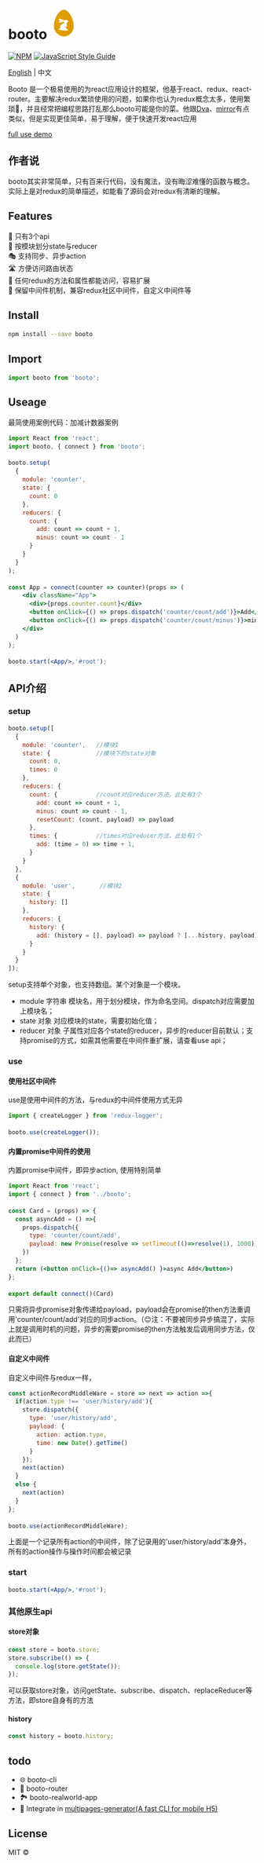 >
# booto ![images](./icon.png) 
[![NPM](https://img.shields.io/npm/v/booto.svg)](https://www.npmjs.com/package/booto) [![JavaScript Style Guide](https://img.shields.io/badge/code_style-standard-brightgreen.svg)](https://standardjs.com)

[English](./README.md) | 中文

Booto 是一个极易使用的为react应用设计的框架，他基于react、redux、react-router。主要解决redux繁琐使用的问题，如果你也认为redux概念太多，使用繁琐🙁，并且经常把编程思路打乱那么booto可能是你的菜。他跟[Dva](https://github.com/dvajs/dva)、[mirror](https://github.com/mirrorjs/mirror)有点类似，但是实现更佳简单，易于理解，便于快速开发react应用

[full use demo](https://stackblitz.com/edit/react-2q2uoa)

## 作者说
booto其实非常简单，只有百来行代码，没有魔法，没有晦涩难懂的函数与概念。实际上是对redux的简单描述，如能看了源码会对redux有清晰的理解。

## Features
🎽 只有3个api  
🕋 按模块划分state与reducer  
🎭 支持同步、异步action  
🛣️ 方便访问路由状态  
🌆 任何redux的方法和属性都能访问，容易扩展  
🎨 保留中间件机制，兼容redux社区中间件，自定义中间件等

## Install

```bash
npm install --save booto
```

## Import
```jsx
import booto from 'booto';
```

## Useage

最简使用案例代码：加减计数器案例

```jsx
import React from 'react';
import booto, { connect } from 'booto';

booto.setup(
  {
    module: 'counter',
    state: {
      count: 0
    },
    reducers: {
      count: {
        add: count => count + 1,
        minus: count => count - 1
      }
    }
  }
);

const App = connect(counter => counter)(props => (
    <div className="App">
      <div>{props.counter.count}</div>
      <button onClick={() => props.dispatch('counter/count/add')}>Add</button>
      <button onClick={() => props.dispatch('counter/count/minus')}>minus</button>
    </div>
  )
);

booto.start(<App/>,'#root');

```

## API介绍

### setup
```jsx
booto.setup([
  {
    module: 'counter',   //模块1
    state: {             //模块下的state对象
      count: 0,          
      times: 0
    },
    reducers: {
      count: {           //count对应reducer方法，此处有3个
        add: count => count + 1,
        minus: count => count - 1,
        resetCount: (count, payload) => payload
      },
      times: {           //times对应reducer方法，此处有1个
        add: (time = 0) => time + 1,
      }
    }
  },
  {
    module: 'user',       //模块2
    state: {
      history: []
    },
    reducers: {
      history: {
        add: (history = [], payload) => payload ? [...history, payload] : history
      }
    }
  }
]);
```
setup支持单个对象，也支持数组。某个对象是一个模块。
- module 字符串 模块名，用于划分模块，作为命名空间。dispatch对应需要加上模块名；
- state 对象 对应模块的state，需要初始化值；
- reducer 对象 子属性对应各个state的reducer，异步的reducer目前默认；支持promise的方式，如需其他需要在中间件重扩展，请查看use api；

### use

#### 使用社区中间件
use是使用中间件的方法，与redux的中间件使用方式无异
```javascript
import { createLogger } from 'redux-logger';

booto.use(createLogger());
```

#### 内置promise中间件的使用
内置promise中间件，即异步action, 使用特别简单
```jsx
import React from 'react';
import { connect } from '../booto';

const Card = (props) => {
  const asyncAdd = () =>{
    props.dispatch({
      type: 'counter/count/add',
      payload: new Promise(resolve => setTimeout(()=>resolve(1), 1000))
    })
  };
  return (<button onClick={()=> asyncAdd() }>async Add</button>)
};

export default connect()(Card)
```
只需将异步promise对象传递给payload，payload会在promise的then方法重调用'counter/count/add'对应的同步action。（😊注：不要被同步异步搞混了，实际上就是调用时机的问题，异步的需要promise的then方法触发后调用同步方法，仅此而已）

#### 自定义中间件
自定义中间件与redux一样，
```javascript
const actionRecordMiddleWare = store => next => action =>{
  if(action.type !== 'user/history/add'){
    store.dispatch({
      type: 'user/history/add',
      payload: {
        action: action.type,
        time: new Date().getTime()
      }
    });
    next(action)
  }
  else {
    next(action)
  }
};

booto.use(actionRecordMiddleWare);
```
上面是一个记录所有action的中间件，除了记录用的'user/history/add'本身外，所有的action操作与操作时间都会被记录

### start
```jsx
booto.start(<App/>,'#root');
```
### 其他原生api

#### store对象
```javascript
const store = booto.store;
store.subscribe(() => {
  console.log(store.getState());
});
```
可以获取store对象，访问getState、subscribe、dispatch、replaceReducer等方法，即store自身有的方法

#### history
```javascript
const history = booto.history;
```

## todo
- 🌐 booto-cli
- 🚊 booto-router
- 🏞️ booto-realworld-app
- 💯 Integrate in [multipages-generator(A fast CLI for mobile H5)](https://github.com/linweiwei123/multipages-generator)

## License

MIT © [](https://github.com/)
